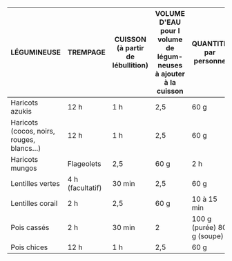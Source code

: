| LÉGUMINEUSE                              | TREMPAGE         | CUISSON (à partir de lébullition)   | VOLUME D'EAU pour l volume de légum- neuses à ajouter à la cuisson   | QUANTITÉ par personne      | CUISSON sans trempage   |
|------------------------------------------|------------------|-------------------------------------|----------------------------------------------------------------------|----------------------------|-------------------------|
| Haricots azukis                          | 12 h             | 1 h                                 | 2,5                                                                  | 60 g                       | 1 h 30                  |
| Haricots (cocos, noirs, rouges, blancs…) | 12 h             | 1 h                                 | 2,5                                                                  | 60 g                       |                         |
| Haricots mungos                          | Flageolets       | 2,5                                 | 60 g                                                                 | 2 h                        |                         |
| Lentilles vertes                         | 4 h (facultatif) | 30 min                              | 2,5                                                                  | 60 g                       | 1 h 30                  |
| Lentilles corail                         | 2 h              | 2,5                                 | 60 g                                                                 | 10 à 15 min                |                         |
| Pois cassés                              | 2 h              | 30 min                              | 2                                                                    | 100 g (purée) 80 g (soupe) | 1 h                     |
| Pois chices                              | 12 h             | 1 h                                 | 2,5                                                                  | 60 g                       |                         |